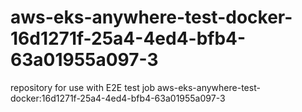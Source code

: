 # aws-eks-anywhere-test-docker-16d1271f-25a4-4ed4-bfb4-63a01955a097-3
repository for use with E2E test job aws-eks-anywhere-test-docker:16d1271f-25a4-4ed4-bfb4-63a01955a097-3
